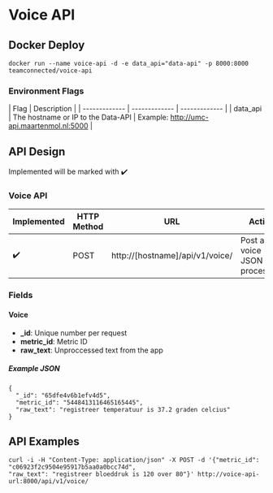 # Voice API
## Docker Deploy
```docker run --name voice-api -d -e data_api="data-api" -p 8000:8000 teamconnected/voice-api```

### Environment Flags
| Flag | Description |
| ------------- | ------------- | ------------- |
| data_api | The hostname or IP to the Data-API | Example: http://umc-api.maartenmol.nl:5000 |


## API Design
Implemented will be marked with :heavy_check_mark:

### Voice API
| Implemented | HTTP Method | URL | Action |
| ------------- | ------------- | ------------- | ------------- |
| :heavy_check_mark: | POST | http://[hostname]/api/v1/voice/ | Post a voice JSON for processing |


### Fields
#### Voice
* **_id**: Unique number per request
* **metric_id**: Metric ID
* **raw_text**: Unproccessed text from the app

##### Example JSON
```
{
  "_id": "65dfe4v6b1efv4d5",
  "metric_id": "5448413116465165445",
  "raw_text": "registreer temperatuur is 37.2 graden celcius"
}
```

## API Examples
``` 
curl -i -H "Content-Type: application/json" -X POST -d '{"metric_id": "c06923f2c9504e95917b5aa0a0bcc74d",
"raw_text": "registreer bloeddruk is 120 over 80"}' http://voice-api-url:8000/api/v1/voice/
```